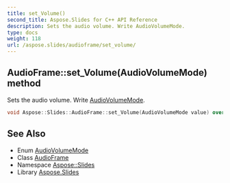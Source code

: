 ```yaml
---
title: set_Volume()
second_title: Aspose.Slides for C++ API Reference
description: Sets the audio volume. Write AudioVolumeMode.
type: docs
weight: 118
url: /aspose.slides/audioframe/set_volume/
---
```

## AudioFrame::set_Volume(AudioVolumeMode) method


Sets the audio volume. Write [AudioVolumeMode](../../audiovolumemode/).

```cpp
void Aspose::Slides::AudioFrame::set_Volume(AudioVolumeMode value) override
```

## See Also

* Enum [AudioVolumeMode](../../audiovolumemode/)
* Class [AudioFrame](../)
* Namespace [Aspose::Slides](../../)
* Library [Aspose.Slides](../../../)